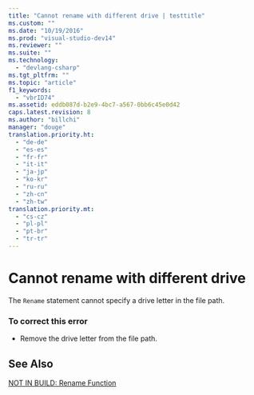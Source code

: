 ```yaml
---
title: "Cannot rename with different drive | testtitle"
ms.custom: ""
ms.date: "10/19/2016"
ms.prod: "visual-studio-dev14"
ms.reviewer: ""
ms.suite: ""
ms.technology: 
  - "devlang-csharp"
ms.tgt_pltfrm: ""
ms.topic: "article"
f1_keywords: 
  - "vbrID74"
ms.assetid: eddb087d-b2e9-4bc7-a567-0bb6c45e0d42
caps.latest.revision: 8
ms.author: "billchi"
manager: "douge"
translation.priority.ht: 
  - "de-de"
  - "es-es"
  - "fr-fr"
  - "it-it"
  - "ja-jp"
  - "ko-kr"
  - "ru-ru"
  - "zh-cn"
  - "zh-tw"
translation.priority.mt: 
  - "cs-cz"
  - "pl-pl"
  - "pt-br"
  - "tr-tr"
---
```

# Cannot rename with different drive
The `Rename` statement cannot specify a drive letter in the file path.  
  
### To correct this error  
  
-   Remove the drive letter from the file path.  
  
## See Also  
 [NOT IN BUILD: Rename Function](http://msdn.microsoft.com/en-us/464062d8-2320-4305-8a8c-1f43e96c94df)